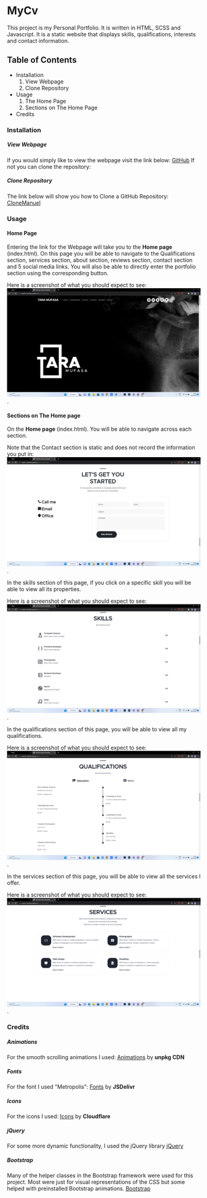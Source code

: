 # MyCv

This project is my Personal Portfolio.
It is written in HTML, SCSS and Javascript. It is a static website that displays skills, qualifications, interests and contact information.

## Table of Contents

- Installation
  1. View Webpage
  2. Clone Repository
- Usage
  1. The Home Page
  2. Sections on The Home Page
- Credits

### Installation

##### View Webpage

If you would simply like to view the webpage visit the link below:
[GitHub](https://nyasha-taranhike.github.io/MyCv/)
If not you can clone the repository:

##### Clone Repository

The link below will show you how to Clone a GitHub Repository:
[CloneManuel](https://docs.github.com/en/repositories/creating-and-managing-repositories/cloning-a-repository)

### Usage

#### Home Page

Entering the link for the Webpage will take you to the **Home page** (index.html). On this page you will be able to navigate to the Qualifications section, services section, about section, reviews section, contact section and 5 social media links. You will also be able to directly enter the portfolio section using the corresponding button.

Here is a screenshot of what you should expect to see:
![HomePage](/images/Screenshots/MyCv-Homepage.png).

#### Sections on The Home page

On the **Home page** (index.html). You will be able to navigate across each section.

Note that the Contact section is static and does not record the information you put in:
![Contact](/images/Screenshots/Contact.png).

In the skills section of this page, if you click on a specific skill you will be able to view all its properties.

Here is a screenshot of what you should expect to see:
![Skills](/images/Screenshots/Skills.png).

In the qualifications section of this page, you will be able to view all my qualifications.

Here is a screenshot of what you should expect to see:
![Qualifications](/images/Screenshots/Qualifications.png).

In the services section of this page, you will be able to view all the services I offer.

Here is a screenshot of what you should expect to see:
![Services](/images/Screenshots/services.png).

### Credits

##### Animations

For the smooth scrolling animations I used:
[Animations](https://unpkg.com/aos@2.3.1/dist/aos.css)
by **unpkg CDN**

##### Fonts

For the font I used "Metropolis":
[Fonts](https://cdn.jsdelivr.net/npm/remixicon@2.5.0/fonts/remixicon.css)
by **JSDelivr**

##### Icons

For the icons I used:
[Icons](https://cdnjs.cloudflare.com/ajax/libs/font-awesome/4.7.0/css/font-awesome.min.css)
by **Cloudflare**

##### jQuery

For some more dynamic functionality, I used the jQuery library
[jQuery](https://ajax.googleapis.com/ajax/libs/jquery/1.12.4/jquery.min.js)

##### Bootstrap

Many of the helper classes in the Bootstrap framework were used for this project. Most were just for visual representations of the CSS but some helped with preinstalled Bootstrap animations.
[Bootstrap](https://getbootstrap.com/docs/5.3/getting-started/introduction/)
